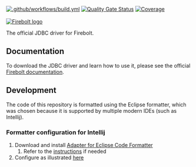 [![.github/workflows/build.yml](https://github.com/firebolt-db/jdbc/actions/workflows/build.yml/badge.svg)](https://github.com/firebolt-db/jdbc/actions/workflows/build.yml)
[![Quality Gate Status](https://sonarcloud.io/api/project_badges/measure?project=firebolt-db_jdbc&metric=alert_status)](https://sonarcloud.io/summary/new_code?id=firebolt-db_jdbc)
[![Coverage](https://sonarcloud.io/api/project_badges/measure?project=firebolt-db_jdbc&metric=coverage)](https://sonarcloud.io/summary/new_code?id=firebolt-db_jdbc)
<br/><br/>
[![Firebolt logo](https://assets.website-files.com/5e8a264ceaf4870394477fc7/5e8a264ceaf4879f75477fdd_logo_website.svg)](https://firebolt.io)<br/>

The official JDBC driver for Firebolt.


## Documentation
To download the JDBC driver and learn how to use it, please see the official [Firebolt documentation](https://docs.firebolt.io/developing-with-firebolt/connecting-with-jdbc.html).

## Development
The code of this repository is formatted using the Eclipse formatter, which was chosen because it is supported by multiple modern IDEs (such as Intellij).

### Formatter configuration for Intellij
1. Download and install [Adapter for Eclipse Code Formatter](https://github.com/google/google-java-format)
   1. Refer to the [instructions](https://github.com/krasa/EclipseCodeFormatter#instructions) if needed
2. Configure as illustrated [here](images/formatter-config.png)

